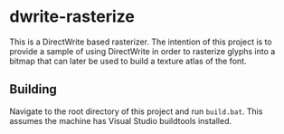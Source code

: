 # dwrite-rasterize

This is a DirectWrite based rasterizer. The intention of this project is to provide a sample of using DirectWrite in order to rasterize glyphs into a bitmap that can later be used to build a texture atlas of the font.

## Building

Navigate to the root directory of this project and run `build.bat`. This assumes the machine has Visual Studio buildtools installed.
